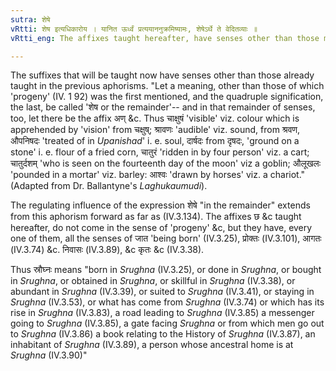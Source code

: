 ```yaml
---
sutra: शेषे
vRtti: शेष इत्यधिकारोय । यानित ऊर्ध्वं प्रत्ययाननुक्रमिष्यामः, शेषेऽर्थे ते वेदितव्याः ॥
vRtti_eng: The affixes taught hereafter, have senses other than those mentioned above.

---
```

The suffixes that will be taught now have senses other than those already taught in the previous aphorisms. "Let a meaning, other than those of which 'progeny' (IV. 1 92) was the first mentioned, and the quadruple signification, the last, be called 'शेष or the remainder'-- and in that remainder of senses, too, let there be the affix अण् &c. Thus चाक्षुषं 'visible' viz. colour which is apprehended by 'vision' from चक्षुष्; श्रावणः 'audible' viz. sound, from श्रवण, औपनिषदः 'treated of in _Upanishad_' i. e. soul, दार्षदः from दृषदः, 'ground on a stone' i. e. flour of a fried corn, चातुरं 'ridden in by four person' viz. a cart; चातुर्दशम् 'who is seen on the fourteenth day of the moon' viz a goblin; औलूखलः 'pounded in a mortar' viz. barley: आश्वः 'drawn by horses' viz. a chariot." (Adapted from Dr. Ballantyne's _Laghukaumudi_).

The regulating influence of the expression शेषे "in the remainder" extends from this aphorism forward as far as (IV.3.134). The affixes छ &c taught hereafter, do not come in the sense of 'progeny' &c, but they have, every one of them, all the senses of जात 'being born' (IV.3.25), प्रोक्तः (IV.3.101), आगतः (IV.3.74) &c. निवासः (IV.3.89), &c कृतः &c (IV.3.38).

Thus स्रौघ्नः means "born in _Srughna_ (IV.3.25), or done in _Srughna_, or bought in _Srughna_, or obtained in _Srughna_, or skillful in _Srughna_ (IV.3.38), or abundant in _Srughna_ (IV.3.39), or suited to _Srughna_ (IV.3.41), or staying in _Srughna_ (IV.3.53), or what has come from _Srughna_ (IV.3.74) or which has its rise in _Srughna_ (IV.3.83), a road leading to _Srughna_ (IV.3.85) a messenger going to _Srughna_ (IV.3.85), a gate facing _Srughna_ or from which men go out to _Srughna_ (IV.3.86) a book relating to the History of _Srughna_ (IV.3.87), an inhabitant of _Srughna_ (IV.3.89), a person whose ancestral home is at _Srughna_ (IV.3.90)"